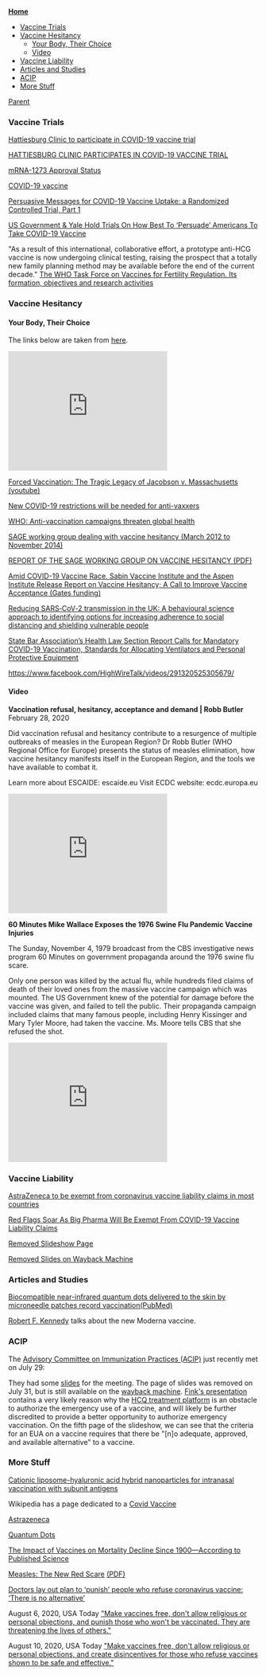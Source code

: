 <!-- START doctoc generated TOC please keep comment here to allow auto update -->
<!-- DON'T EDIT THIS SECTION, INSTEAD RE-RUN doctoc TO UPDATE -->
**[Home](#pages/blog/cv19/index)**

- [Vaccine Trials](#vaccine-trials)
- [Vaccine Hesitancy](#vaccine-hesitancy)
  - [Your Body, Their Choice](#your-body-their-choice)
  - [Video](#video)
- [Vaccine Liability](#vaccine-liability)
- [Articles and Studies](#articles-and-studies)
- [ACIP](#acip)
- [More Stuff](#more-stuff)

<!-- END doctoc generated TOC please keep comment here to allow auto update -->

[Parent](#pages/blog/cv19/index)

### Vaccine Trials

[Hattiesburg Clinic to participate in COVID-19 vaccine trial](https://www.wdam.com/2020/07/28/hattiesburg-clinic-participating-covid-vaccine-trial/)

[HATTIESBURG CLINIC PARTICIPATES IN COVID-19 VACCINE TRIAL](https://www.hubcityspokes.com/news-hattiesburg/hattiesburg-clinic-participates-covid-19-vaccine-trial)

[mRNA-1273 Approval Status](https://www.drugs.com/history/mrna-1273.html)

[COVID-19 vaccine](https://en.wikipedia.org/wiki/COVID-19_vaccine)

[Persuasive Messages for COVID-19 Vaccine Uptake: a Randomized Controlled Trial, Part 1](https://clinicaltrials.gov/ct2/show/NCT04460703)

[US Government & Yale Hold Trials On How Best To ‘Persuade’ Americans To Take COVID-19 Vaccine](http://www.alt-market.com/index.php/articles/4293-us-government-a-yale-hold-trials-on-how-best-to-persuade-americans-to-take-covid-19-vaccine?utm_source=whatfinger)

"As a result of this international, collaborative effort, a prototype 
anti-HCG vaccine is now undergoing clinical testing, raising the prospect 
that a totally new family planning method may be available before the end 
of the current decade."
[The WHO Task Force on Vaccines for Fertility Regulation. Its formation, objectives and research activities](https://pubmed.ncbi.nlm.nih.gov/1874951/)


### Vaccine Hesitancy

#### Your Body, Their Choice

The links below are taken from [here](https://www.corbettreport.com/mybody/).


<iframe width="320" height="240" src="https://www.youtube.com/embed/iOuihO6b2SI" frameborder="0" allow="accelerometer; autoplay; encrypted-media; gyroscope; picture-in-picture" allowfullscreen></iframe>


[Forced Vaccination: The Tragic Legacy of Jacobson v. Massachusetts](https://www.nvic.org/NVIC-Vaccine-News/November-2016/forced-vaccination-the-tragic-legacy.aspx) [(youtube)](https://www.youtube.com/watch?v=kUBBQSKCceM)

[New COVID-19 restrictions will be needed for anti-vaxxers](https://www.theage.com.au/national/victoria/new-covid-19-restrictions-will-be-needed-for-anti-vaxxers-20200616-p55330.html)

[WHO: Anti-vaccination campaigns threaten global health](https://www.dw.com/en/who-anti-vaccination-campaigns-threaten-global-health/a-47167570)

[SAGE working group dealing with vaccine hesitancy (March 2012 to November 2014)](https://www.who.int/immunization/sage/sage_wg_vaccine_hesitancy_apr12/en/)

[REPORT OF THE SAGE WORKING GROUP ON VACCINE HESITANCY (PDF)](https://www.who.int/immunization/sage/meetings/2014/october/1_Report_WORKING_GROUP_vaccine_hesitancy_final.pdf)


[Amid COVID-19 Vaccine Race, Sabin Vaccine Institute and the Aspen Institute Release Report on Vaccine Hesitancy; A Call to Improve Vaccine Acceptance (Gates funding)](https://www.aspeninstitute.org/news/press-release/sabin-aspen-report-vaccine-hesitancy/)

[Reducing SARS‐CoV‐2 transmission in the UK: A behavioural science approach to identifying options for increasing adherence to social distancing and shielding vulnerable people](https://onlinelibrary.wiley.com/doi/full/10.1111/bjhp.12428)

[State Bar Association’s Health Law Section Report Calls for Mandatory COVID-19 Vaccination, Standards for Allocating Ventilators and Personal Protective Equipment](https://nysba.org/state-bar-associations-health-law-section-report-calls-for-mandatory-covid-19-vaccination-standards-for-allocating-ventilators-and-personal-protective-equipment/)




https://www.facebook.com/HighWireTalk/videos/291320525305679/

#### Video

**Vaccination refusal, hesitancy, acceptance and demand | Robb Butler**
February 28, 2020

Did vaccination refusal and hesitancy contribute to a resurgence of multiple 
outbreaks of measles in the European Region? Dr Robb Butler (WHO Regional 
Office for Europe) presents the status of measles elimination, how vaccine 
hesitancy manifests itself in the European Region, and the tools we have 
available to combat it.

Learn more about ESCAIDE: escaide.eu
Visit ECDC website: ecdc.europa.eu

<iframe width="320" height="240" src="https://www.youtube.com/embed/1LCcaYoaZWg" frameborder="0" allow="accelerometer; autoplay; encrypted-media; gyroscope; picture-in-picture" allowfullscreen></iframe>


**60 Minutes Mike Wallace Exposes the 1976 Swine Flu Pandemic Vaccine Injuries**

The Sunday, November 4, 1979 broadcast from the CBS investigative news program 
60 Minutes on government propaganda around the 1976 swine flu scare.

Only one person was killed by the actual flu, while hundreds filed claims of 
death of their loved ones from the massive vaccine campaign which was 
mounted.  The US Government knew of the potential for damage before the 
vaccine was given, and failed to tell the public.  Their propaganda campaign 
included claims that many famous people, including Henry Kissinger and Mary 
Tyler Moore, had taken the vaccine.  Ms. Moore tells CBS that she refused the 
shot.


<iframe width="320" height="240" src="https://www.youtube.com/embed/fhiyML3zwkk" frameborder="0" allow="accelerometer; autoplay; encrypted-media; gyroscope; picture-in-picture" allowfullscreen></iframe>
 



### Vaccine Liability

[AstraZeneca to be exempt from coronavirus vaccine liability claims in most countries](https://www.reuters.com/article/us-astrazeneca-results-vaccine-liability-idUSKCN24V2EN)

[Red Flags Soar As Big Pharma Will Be Exempt From COVID-19 Vaccine Liability Claims](https://www.zerohedge.com/political/red-flags-soar-big-pharma-will-be-exempt-covid-19-vaccine-liability-claims)


[Removed Slideshow Page](https://www.cdc.gov/vaccines/acip/meetings/slides-2020-07.html)


[Removed Slides on Wayback Machine](https://web.archive.org/web/20200730163428/https://www.cdc.gov/vaccines/acip/meetings/slides-2020-07.html)


### Articles and Studies

[Biocompatible near-infrared quantum dots delivered to the skin by microneedle patches record vaccination](https://stm.sciencemag.org/content/11/523/eaay7162.short)[(PubMed)](https://pubmed.ncbi.nlm.nih.gov/31852802/)

[Robert F. Kennedy](https://www.instagram.com/p/B_q1jv_nmiX/)
talks about the new Moderna vaccine.

###  ACIP

The [Advisory Committee on Immunization Practices (ACIP)](https://www.cdc.gov/vaccines/acip/meetings/index.html) just recently met on July 29: 

They had some [slides](https://www.cdc.gov/vaccines/acip/meetings/slides-2020-07.html) for the meeting. The page of slides was removed on July 31, but is still available on 
the [wayback machine](https://web.archive.org/web/20200730163428/https://www.cdc.gov/vaccines/acip/meetings/slides-2020-07.html).
[Fink's presentation](https://web.archive.org/web/20200730163601/https://www.cdc.gov/vaccines/acip/meetings/downloads/slides-2020-07/COVID-04-Fink-508.pdf)
contains a very likely reason why the 
[HCQ treatment platform](#pages/blog/cv19/hcq) is an obstacle to authorize 
the emergency use of a vaccine, and will likely be further discredited to 
provide a better opportunity to authorize emergency vaccination.  On the 
fifth page of the slideshow, we can see that the criteria for an EUA on 
a vaccine requires that there be "[n]o adequate, approved, and available 
alternative" to a vaccine.

###  More Stuff

[Cationic liposome-hyaluronic acid hybrid nanoparticles for intranasal vaccination with subunit antigens](https://www.ncbi.nlm.nih.gov/pmc/articles/PMC4430437/)


Wikipedia has a page dedicated to a
[Covid Vaccine](https://en.wikipedia.org/wiki/COVID-19_vaccine)


[Astrazeneca](#pages/blog/cv19/vx/astra)

[Quantum Dots](#pages/blog/cv19/vx/quantum-dots)


[The Impact of Vaccines on Mortality Decline Since 1900—According to Published Science](https://childrenshealthdefense.org/news/the-impact-of-vaccines-on-mortality-decline-since-1900-according-to-published-science/)

[Measles: The New Red Scare](https://www.foreignpolicyjournal.com/2015/07/31/measles-the-new-red-scare/) [(PDF)](https://www.foreignpolicyjournal.com/wp-content/uploads/2015/07/150731-Bystrianyk-Measles.pdf)



[Doctors lay out plan to ‘punish’ people who refuse coronavirus vaccine: ‘There is no alternative’](https://www.lifesitenews.com/news/doctors-lay-out-plan-to-punish-people-who-refuse-coronavirus-vaccine-there-is-no-alternative)

August 6, 2020, USA Today
["Make vaccines free, don't allow religious or personal objections, and punish those who won't be vaccinated. They are threatening the lives of others."](https://web.archive.org/web/20200806173738if_/https://www.usatoday.com/story/opinion/2020/08/06/stop-coronavirus-compulsory-universal-vaccination-column/3289948001/)


August 10, 2020, USA Today
["Make vaccines free, don't allow religious or personal objections, and create disincentives for those who refuse vaccines shown to be safe and effective."](https://www.usatoday.com/story/opinion/2020/08/06/stop-coronavirus-compulsory-universal-vaccination-column/3289948001/)






